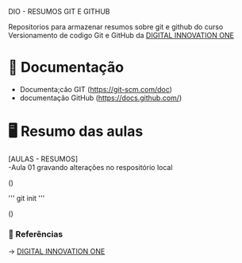 DIO - RESUMOS GIT E GITHUB

Repositorios para armazenar resumos sobre git e github do curso Versionamento de codigo 
Git e GitHub da [DIGITAL INNOVATION ONE](https://www.dio.me/)

#   📄 Documentação

   - Documenta;cão GIT (https://git-scm.com/doc)
   - documentação GitHub (https://docs.github.com/)

#  🖥️  Resumo das aulas 
 [AULAS - RESUMOS]  
 -Aula  01 gravando alterações no respositório local 

 () 
 
 '''
 git init 
 '''
  
 ()

 ### 🔎 Referências ###
  -> [DIGITAL INNOVATION ONE]()
